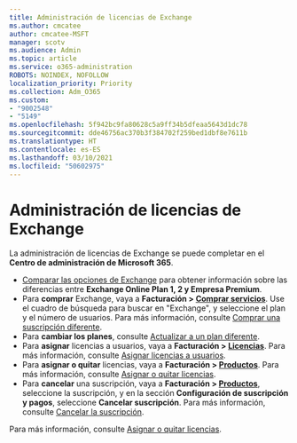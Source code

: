 ```yaml
---
title: Administración de licencias de Exchange
ms.author: cmcatee
author: cmcatee-MSFT
manager: scotv
ms.audience: Admin
ms.topic: article
ms.service: o365-administration
ROBOTS: NOINDEX, NOFOLLOW
localization_priority: Priority
ms.collection: Adm_O365
ms.custom:
- "9002548"
- "5149"
ms.openlocfilehash: 5f942bc9fa80628c5a9ff34b5dfeaa5643d1dc78
ms.sourcegitcommit: dde46756ac370b3f384702f259bed1dbf8e7611b
ms.translationtype: HT
ms.contentlocale: es-ES
ms.lasthandoff: 03/10/2021
ms.locfileid: "50602975"
---
```

# <a name="exchange-license-management"></a>Administración de licencias de Exchange

La administración de licencias de Exchange se puede completar en el **Centro de administración de Microsoft 365**.

- [Comparar las opciones de Exchange](https://www.microsoft.com/microsoft-365/exchange/compare-microsoft-exchange-online-plans) para obtener información sobre las diferencias entre **Exchange Online Plan 1, 2 y Empresa Premium**.
- Para **comprar** Exchange, vaya a **Facturación > [Comprar servicios](https://go.microsoft.com/fwlink/p/?linkid=868433)**. Use el cuadro de búsqueda para buscar en "Exchange", y seleccione el plan y el número de usuarios. Para más información, consulte [Comprar una suscripción diferente](https://docs.microsoft.com/microsoft-365/commerce/try-or-buy-microsoft-365#buy-a-different-subscription).
- Para **cambiar los planes**, consulte [Actualizar a un plan diferente](https://docs.microsoft.com/microsoft-365/commerce/subscriptions/upgrade-to-different-plan).
- Para **asignar** licencias a usuarios, vaya a **Facturación > [Licencias](https://go.microsoft.com/fwlink/p/?linkid=842264)**. Para más información, consulte [Asignar licencias a usuarios](https://docs.microsoft.com/microsoft-365/admin/manage/assign-licenses-to-users).
- Para **asignar o quitar** licencias, vaya a **Facturación > [Productos](https://go.microsoft.com/fwlink/p/?linkid=842054)**. Para más información, consulte [Asignar o quitar licencias](https://docs.microsoft.com/microsoft-365/commerce/licenses/buy-licenses).
- Para **cancelar** una suscripción, vaya a **Facturación > [Productos](https://go.microsoft.com/fwlink/p/?linkid=842054)**, seleccione la suscripción, y en la sección **Configuración de suscripción y pagos**, seleccione **Cancelar suscripción**. Para más información, consulte [Cancelar la suscripción](https://docs.microsoft.com/microsoft-365/commerce/subscriptions/cancel-your-subscription).

Para más información, consulte [Asignar o quitar licencias](https://docs.microsoft.com/microsoft-365/commerce/licenses/buy-licenses).